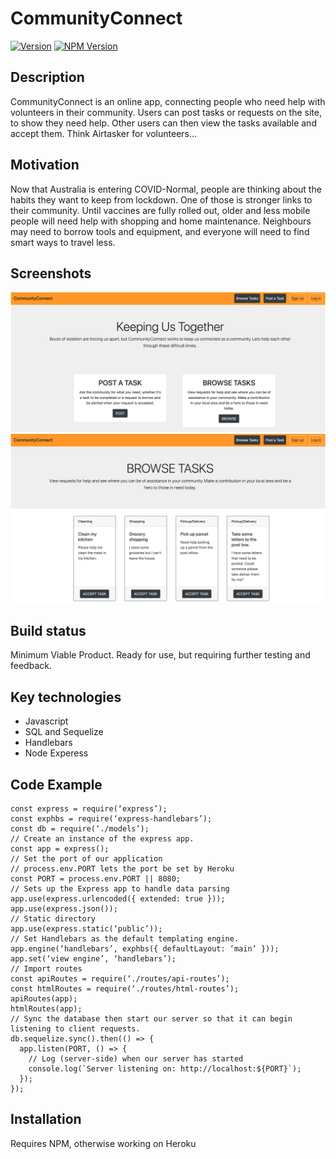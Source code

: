 # CommunityConnect
[![Version](https://badge.fury.io/gh/tterb%2FHyde.svg)](https://badge.fury.io/gh/tterb%2FHyde)
[![NPM Version](https://img.shields.io/npm/v/npm.svg?style=flat)]()
## Description
CommunityConnect is an online app, connecting people who need help with volunteers in their community. Users can post tasks or requests on the site, to show they need help. Other users can then view the tasks available and accept them.  Think Airtasker for volunteers...
## Motivation
Now that Australia is entering COVID-Normal, people are thinking about the habits they want to keep from lockdown.  One of those is stronger links to their community.  Until vaccines are fully rolled out, older and less mobile people will need help with shopping and home maintenance.  Neighbours may need to borrow tools and equipment, and everyone will need to find smart ways to travel less.
## Screenshots
![CommunityConnect Home Screenshot](public/assets/HomeScreenshot.png)
![CommunityConnect Task Screenshot](public/assets/TaskScreenshot.png)
## Build status
Minimum Viable Product. Ready for use, but requiring further testing and feedback.
## Key technologies
* Javascript
* SQL and Sequelize
* Handlebars
* Node Experess
## Code Example
```// Dependencies
const express = require(‘express’);
const exphbs = require(‘express-handlebars’);
const db = require(‘./models’);
// Create an instance of the express app.
const app = express();
// Set the port of our application
// process.env.PORT lets the port be set by Heroku
const PORT = process.env.PORT || 8080;
// Sets up the Express app to handle data parsing
app.use(express.urlencoded({ extended: true }));
app.use(express.json());
// Static directory
app.use(express.static(‘public’));
// Set Handlebars as the default templating engine.
app.engine(‘handlebars’, exphbs({ defaultLayout: ‘main’ }));
app.set(‘view engine’, ‘handlebars’);
// Import routes
const apiRoutes = require(‘./routes/api-routes’);
const htmlRoutes = require(‘./routes/html-routes’);
apiRoutes(app);
htmlRoutes(app);
// Sync the database then start our server so that it can begin listening to client requests.
db.sequelize.sync().then(() => {
  app.listen(PORT, () => {
    // Log (server-side) when our server has started
    console.log(`Server listening on: http://localhost:${PORT}`);
  });
});
```
## Installation
Requires NPM, otherwise working on Heroku